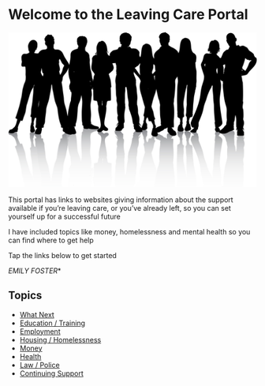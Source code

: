 # Welcome to the Leaving Care Portal

![Leaving Care Image](./40366.jpg)


This portal has links to websites giving information about the support available if you’re leaving care, or you’ve already left, so you can set yourself up for a successful future

I have included topics like money, homelessness and mental health so you can find where to get help

Tap the links below to get started


*EMILY FOSTER**



## Topics


* [What Next](What-Next.md)
* [Education / Training](Education.md)
* [Employment](Employment.md)
* [Housing / Homelessness](Housing.md)
* [Money](Money.md)
* [Health](Health.md)
* [Law / Police](Law.md)
* [Continuing Support](ContinuuingSupport.md)
